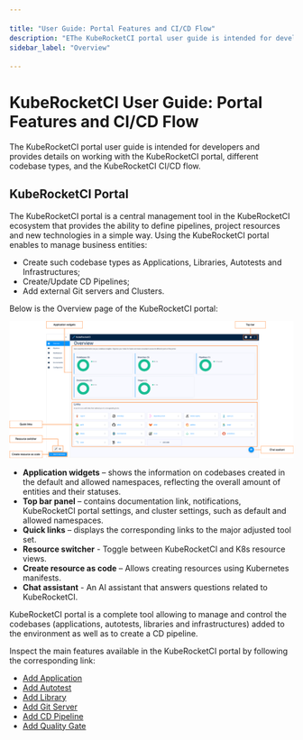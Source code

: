 ```yaml
---

title: "User Guide: Portal Features and CI/CD Flow"
description: "EThe KubeRocketCI portal user guide is intended for developers and provides details on working with the KubeRocketCI portal, different codebase types, and the KubeRocketCI CI/CD flow."
sidebar_label: "Overview"

---
```

<!-- markdownlint-disable MD025 -->

# KubeRocketCI User Guide: Portal Features and CI/CD Flow

<head>
  <link rel="canonical" href="https://docs.kuberocketci.io/docs/user-guide/" />
</head>

The KubeRocketCI portal user guide is intended for developers and provides details on working with the KubeRocketCI portal, different codebase types, and the KubeRocketCI CI/CD flow.

## KubeRocketCI Portal

The KubeRocketCI portal is a central management tool in the KubeRocketCI ecosystem that provides the ability to define pipelines, project resources and new technologies in a simple way. Using the KubeRocketCI portal enables to manage business entities:

* Create such codebase types as Applications, Libraries, Autotests and Infrastructures;
* Create/Update CD Pipelines;
* Add external Git servers and Clusters.

Below is the Overview page of the KubeRocketCI portal:

![Overview page](../assets/user-guide/kuberocketci-portal-overview-page.png "Overview page")

* **Application widgets** – shows the information on codebases created in the default and allowed namespaces, reflecting the overall amount of entities and their statuses.
* **Top bar panel** – contains documentation link, notifications, KubeRocketCI portal settings, and cluster settings, such as default and allowed namespaces.
* **Quick links** – displays the corresponding links to the major adjusted tool set.
* **Resource switcher** - Toggle between KubeRocketCI and K8s resource views.
* **Create resource as code** – Allows creating resources using Kubernetes manifests.
* **Chat assistant** - An AI assistant that answers questions related to KubeRocketCI.

KubeRocketCI portal is a complete tool allowing to manage and control the codebases (applications, autotests, libraries and infrastructures) added to the environment as well as to create a CD pipeline.

Inspect the main features available in the KubeRocketCI portal by following the corresponding link:

* [Add Application](add-application.md)
* [Add Autotest](add-autotest.md)
* [Add Library](add-library.md)
* [Add Git Server](add-git-server.md)
* [Add CD Pipeline](add-cd-pipeline.md)
* [Add Quality Gate](add-quality-gate.md)
